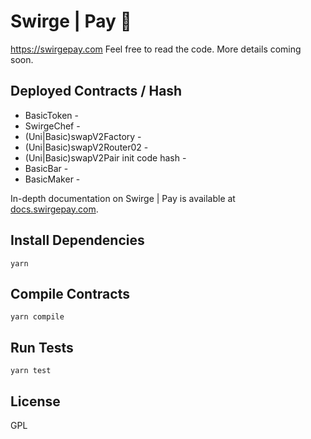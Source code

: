 # Swirge | Pay 💎
https://swirgepay.com Feel free to read the code. More details coming soon.

## Deployed Contracts / Hash

- BasicToken - 
- SwirgeChef - 
- (Uni|Basic)swapV2Factory - 
- (Uni|Basic)swapV2Router02 - 
- (Uni|Basic)swapV2Pair init code hash - 
- BasicBar - 
- BasicMaker - 

In-depth documentation on Swirge | Pay is available at [docs.swirgepay.com](https://docs.swirgepay.com/).

## Install Dependencies

`yarn`

## Compile Contracts

`yarn compile`

## Run Tests

`yarn test`

## License

GPL
